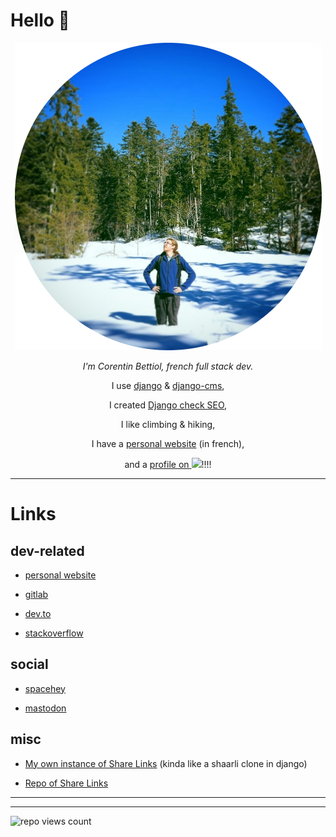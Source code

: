 # Hello 👋

<div align="center">

<img src="https://raw.githubusercontent.com/corentinbettiol/corentinbettiol/master/src/avatar.png" />

<i>I'm Corentin Bettiol, french full stack dev.</i>

I use [django](https://github.com/django/django) & [django-cms](https://github.com/divio/django-cms),

I created [Django check SEO](https://github.com/kapt-labs/django-check-seo),

I like climbing & hiking,

I have a [personal website](https://l3m.in) (in french),

and a [profile on ![](https://up.l3m.in/file/1607031888.png)](https://spacehey.com/sodimel)!!!!

</div>

----

# Links

## dev-related

* [personal website](https://l3m.in)

* [gitlab](https://gitlab.com/sodimel/)

* [dev.to](https://dev.to/corentinbettiol)

* [stackoverflow](https://stackoverflow.com/users/6813732/sodimel)

## social

* [spacehey](https://spacehey.com/sodimel)

* [mastodon](https://mamot.fr/@sodimel)

## misc

* [My own instance of Share Links](https://links.l3m.in) (kinda like a shaarli clone in django)

* [Repo of Share Links](https://gitlab.com/sodimel/share-links)

----



----

![repo views count](https://komarev.com/ghpvc/?username=corentinbettiol&color=brightgreen&style=flat-square)
